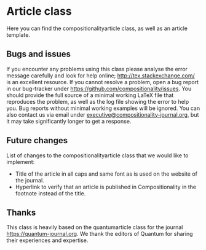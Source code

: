 # Article class


Here you can find the compositionalityarticle class, as well as an article template. 

## Bugs and issues
If you encounter any problems using this class please analyse the error message carefully and look for help online; http://tex.stackexchange.com/ is an excellent resource.
If you cannot resolve a problem,  open a bug report in our bug-tracker under https://github.com/compositionality/issues. You should provide the full source of a minimal working LaTeX file that reproduces the problem, as well as the log file showing the error to help you. Bug reports without minimal working examples will be ignored. You can also contact us via email under executive@compositionality-journal.org, but it may take significantly longer to get a response.


## Future changes
List of changes to the compositionalityarticle class that we would like to implement:

<ul>
  <li>
    Title of the article in all caps and same font as is used on the website of the journal.
  </li>
  <li>
    Hyperlink to verify that an article is published in Compositionality in the footnote instead of the title.
  </li>
  </ul>

## Thanks
This class is heavily based on the quantumarticle class for the journal https://quantum-journal.org. We thank the editors of Quantum for sharing their experiences and expertise. 
